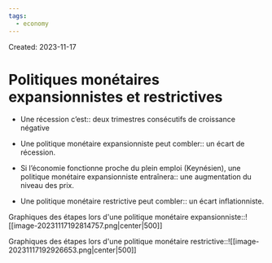 ```yaml
---
tags:
  - economy
---
```

Created: 2023-11-17

# Politiques monétaires expansionnistes et restrictives
- Une récession c’est:: deux trimestres consécutifs de croissance négative
<!--SR:!2023-12-23,18,210-->
- Une politique monétaire expansionniste peut combler:: un écart de récession.
<!--SR:!2023-12-21,21,250-->
- Si l’économie fonctionne proche du plein emploi (Keynésien), une politique monétaire expansionniste entraînera:: une augmentation du niveau des prix.
<!--SR:!2023-12-27,26,250-->
- Une politique monétaire restrictive peut combler:: un écart inflationniste.
<!--SR:!2023-12-15,17,250-->

Graphiques des étapes lors d'une politique monétaire expansionniste::![[image-20231117192814757.png|center|500]]
<!--SR:!2023-12-23,20,230-->
Graphiques des étapes lors d'une politique monétaire restrictive::![[image-20231117192926653.png|center|500]]
<!--SR:!2023-12-22,23,250-->






